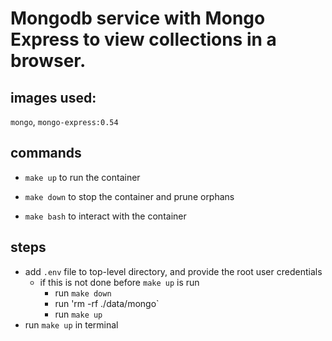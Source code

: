 # Mongodb service with Mongo Express to view collections in a browser.

## images used:
`mongo`, `mongo-express:0.54`

## commands

+ `make up` to run the container

+ `make down` to stop the container and prune orphans

+ `make bash` to interact with the container

## steps
+ add `.env` file to top-level directory, and provide the root user credentials
    + if this is not done before `make up` is run
        + run `make down`
        + run 'rm -rf ./data/mongo`
        + run `make up`
+ run `make up` in terminal